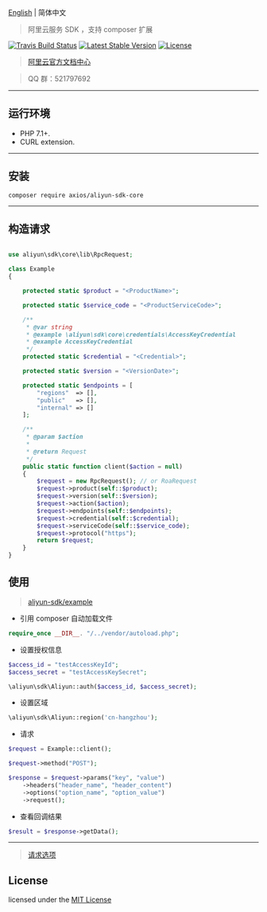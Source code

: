 [English](./README.md) | 简体中文

> 阿里云服务 SDK ，支持 composer 扩展

[![Travis Build Status](https://travis-ci.com/AxiosCros/aliyun-sdk-core.svg?branch=master)](https://travis-ci.com/AxiosCros/aliyun-sdk-core)
[![Latest Stable Version](https://poser.pugx.org/axios/aliyun-sdk/v/stable)](https://packagist.org/packages/axios/aliyun-sdk)
[![License](https://poser.pugx.org/axios/aliyun-sdk/license)](https://packagist.org/packages/axios/aliyun-sdk)

> [阿里云官方文档中心](https://help.aliyun.com/)

> QQ 群：521797692

---

## 运行环境
- PHP 7.1+.
- CURL extension.

---

## 安装
```shell
composer require axios/aliyun-sdk-core
```

---

## 构造请求


```php

use aliyun\sdk\core\lib\RpcRequest;

class Example
{

    protected static $product = "<ProductName>";

    protected static $service_code = "<ProductServiceCode>";

    /**
     * @var string
     * @example \aliyun\sdk\core\credentials\AccessKeyCredential
     * @example AccessKeyCredential
     */
    protected static $credential = "<Credential>";

    protected static $version = "<VersionDate>";

    protected static $endpoints = [
        "regions"  => [],
        "public"   => [],
        "internal" => []
    ];

    /**
     * @param $action
     *
     * @return Request
     */
    public static function client($action = null)
    {
        $request = new RpcRequest(); // or RoaRequest
        $request->product(self::$product);
        $request->version(self::$version);
        $request->action($action);
        $request->endpoints(self::$endpoints);
        $request->credential(self::$credential);
        $request->serviceCode(self::$service_code);
        $request->protocol("https");
        return $request;
    }
}

```

## 使用

  > [aliyun-sdk/example](https://github.com/AxiosCros/aliyun-sdk/tree/master/example)

* 引用 composer 自动加载文件

```php
require_once __DIR__. "/../vendor/autoload.php";
```

* 设置授权信息

```php
$access_id = "testAccessKeyId";
$access_secret = "testAccessKeySecret";

\aliyun\sdk\Aliyun::auth($access_id, $access_secret);
```

* 设置区域

```php
\aliyun\sdk\Aliyun::region('cn-hangzhou');
```

* 请求

```php
$request = Example::client();

$request->method("POST");

$response = $request->params("key", "value")
    ->headers("header_name", "header_content")
    ->options("option_name", "option_value")
    ->request();
```

* 查看回调结果

```php
$result = $response->getData();
```

---



> [请求选项](https://guzzle-cn.readthedocs.io/zh_CN/latest/request-options.html)


## License
licensed under the [MIT License](https://github.com/AxiosCros/aliyun-sdk-core/blob/master/LICENSE)